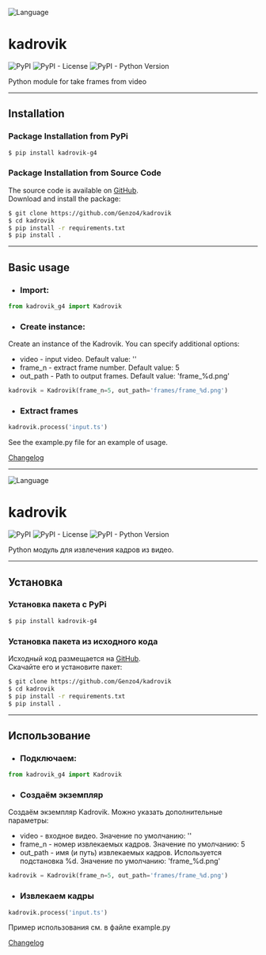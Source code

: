 ![Language](https://img.shields.io/badge/English-brigthgreen)

# kadrovik

![PyPI](https://img.shields.io/pypi/v/kadrovik-g4)
![PyPI - License](https://img.shields.io/pypi/l/kadrovik-g4)
![PyPI - Python Version](https://img.shields.io/pypi/pyversions/kadrovik-g4)

Python module for take frames from video

***

## Installation

### Package Installation from PyPi

```bash
$ pip install kadrovik-g4
```

### Package Installation from Source Code

The source code is available on [GitHub](https://github.com/Genzo4/kadrovik).  
Download and install the package:

```bash
$ git clone https://github.com/Genzo4/kadrovik
$ cd kadrovik
$ pip install -r requirements.txt
$ pip install .
```

***

## Basic usage

- ### Import:
```python
from kadrovik_g4 import Kadrovik
```

- ### Create instance:
Create an instance of the Kadrovik. You can specify additional options:
- video - input video.
  Default value: ''
- frame_n - extract frame number.
  Default value: 5
- out_path - Path to output frames.
  Default value: 'frame_%d.png'

```python
kadrovik = Kadrovik(frame_n=5, out_path='frames/frame_%d.png')
```

- ### Extract frames

```python
kadrovik.process('input.ts')
```

See the example.py file for an example of usage.

[Changelog](https://github.com/Genzo4/kadrovik/blob/main/CHANGELOG.md)
***

![Language](https://img.shields.io/badge/Русский-brigthgreen)

# kadrovik

![PyPI](https://img.shields.io/pypi/v/kadrovik-g4)
![PyPI - License](https://img.shields.io/pypi/l/kadrovik-g4)
![PyPI - Python Version](https://img.shields.io/pypi/pyversions/kadrovik-g4)

Python модуль для извлечения кадров из видео. 

***

## Установка

### Установка пакета с PyPi

```bash
$ pip install kadrovik-g4
```

### Установка пакета из исходного кода

Исходный код размещается на [GitHub](https://github.com/Genzo4/kadrovik).  
Скачайте его и установите пакет:

```bash
$ git clone https://github.com/Genzo4/kadrovik
$ cd kadrovik
$ pip install -r requirements.txt
$ pip install .
```

***

## Использование

- ### Подключаем:
```python
from kadrovik_g4 import Kadrovik
```

- ### Создаём экземпляр
Создаём экземпляр Kadrovik. Можно указать дополнительные параметры:
- video - входное видео.
  Значение по умолчанию: ''
- frame_n - номер извлекаемых кадров.
  Значение по умолчанию: 5
- out_path - имя (и путь) извлекаемых кадров. Используется подстановка %d.
  Значение по умолчанию: 'frame_%d.png'

```python
kadrovik = Kadrovik(frame_n=5, out_path='frames/frame_%d.png')
```

- ### Извлекаем кадры

```python
kadrovik.process('input.ts')
```

Пример использования см. в файле example.py

[Changelog](https://github.com/Genzo4/kadrovik/blob/main/CHANGELOG.md)
